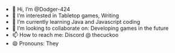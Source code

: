 - 👋 Hi, I’m @Dodger-424
- 👀 I’m interested in Tabletop games, Writing
- 🌱 I’m currently learning Java and Javascript coding
- 💞️ I’m looking to collaborate on: Developing games in the future
- 📫 How to reach me: Discord @ thecuckoo
- 😄 Pronouns: They

<!---
Dodger-424/Dodger-424 is a ✨ special ✨ repository because its `README.md` (this file) appears on your GitHub profile.
You can click the Preview link to take a look at your changes.
--->

